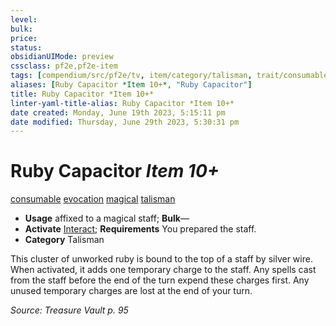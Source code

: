 ```yaml
---
level:
bulk:
price:
status:
obsidianUIMode: preview
cssclass: pf2e,pf2e-item
tags: [compendium/src/pf2e/tv, item/category/talisman, trait/consumable, trait/evocation, trait/magical, trait/talisman]
aliases: [Ruby Capacitor *Item 10+*, "Ruby Capacitor"]
title: Ruby Capacitor *Item 10+*
linter-yaml-title-alias: Ruby Capacitor *Item 10+*
date created: Monday, June 19th 2023, 5:15:11 pm
date modified: Thursday, June 29th 2023, 5:30:31 pm
---
```


# Ruby Capacitor *Item 10+*

[consumable](rules/traits/consumable.md) [evocation](rules/traits/evocation.md) [magical](rules/traits/magical.md) [talisman](rules/traits/talisman.md)  

- **Usage** affixed to a magical staff; **Bulk**—
- **Activate** [Interact](rules/actions/interact.md); **Requirements** You prepared the staff.
- **Category** Talisman

This cluster of unworked ruby is bound to the top of a staff by silver wire. When activated, it adds one temporary charge to the staff. Any spells cast from the staff before the end of the turn expend these charges first. Any unused temporary charges are lost at the end of your turn.

*Source: Treasure Vault p. 95*
